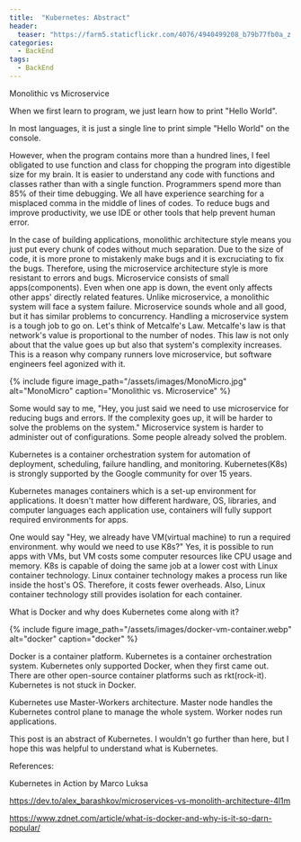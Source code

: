 ```yaml
---
title:  "Kubernetes: Abstract"
header:
  teaser: "https://farm5.staticflickr.com/4076/4940499208_b79b77fb0a_z.jpg"
categories:
  - BackEnd 
tags:
  - BackEnd
---
```


Monolithic vs Microservice

When we first learn to program, we just learn how to print "Hello World".

In most languages, it is just a single line to print simple "Hello World" on the console.

However, when the program contains more than a hundred lines, I feel obligated to use function and class for chopping the program into digestible size for my brain. It is easier to understand any code with functions and classes rather than with a single function. Programmers spend more than 85% of their time debugging. We all have experience searching for a misplaced comma in the middle of lines of codes. To reduce bugs and improve productivity, we use IDE or other tools that help prevent human error.

In the case of building applications, monolithic architecture style means you just put every chunk of codes without much separation. Due to the size of code, it is more prone to mistakenly make bugs and it is excruciating to fix the bugs. Therefore, using the microservice architecture style is more resistant to errors and bugs. Microservice consists of small apps(components). Even when one app is down, the event only affects other apps' directly related features. Unlike microservice, a monolithic system will face a system failure. Microservice sounds whole and all good, but it has similar problems to concurrency. Handling a microservice system is a tough job to go on. Let's think of Metcalfe's Law. Metcalfe's law is that network's value is proportional to the number of nodes. This law is not only about that the value goes up but also that system's complexity increases. This is a reason why company runners love microservice, but software engineers feel agonized with it.


{% include figure image_path="/assets/images/MonoMicro.jpg" alt="MonoMicro" caption="Monolithic vs. Microservice" %}

Some would say to me, "Hey, you just said we need to use microservice for reducing bugs and errors. If the complexity goes up, it will be harder to solve the problems on the system." Microservice system is harder to administer out of configurations. Some people already solved the problem.

Kubernetes is a container orchestration system for automation of deployment, scheduling, failure handling, and monitoring. Kubernetes(K8s) is strongly supported by the Google community for over 15 years.

Kubernetes manages containers which is a set-up environment for applications. It doesn't matter how different hardware, OS, libraries, and computer languages each application use, containers will fully support required environments for apps.

One would say "Hey, we already have VM(virtual machine) to run a required environment. why would we need to use K8s?" Yes, it is possible to run apps with VMs, but VM costs some computer resources like CPU usage and memory. K8s is capable of doing the same job at a lower cost with Linux container technology. Linux container technology makes a process run like inside the host's OS. Therefore, it costs fewer overheads. Also, Linux container technology still provides isolation for each container.

What is Docker and why does Kubernetes come along with it?

{% include figure image_path="/assets/images/docker-vm-container.webp" alt="docker" caption="docker" %}

Docker is a container platform. Kubernetes is a container orchestration system. Kubernetes only supported Docker, when they first came out. There are other open-source container platforms such as rkt(rock-it). Kubernetes is not stuck in Docker.

Kubernetes use Master-Workers architecture. Master node handles the Kubernetes control plane to manage the whole system. Worker nodes run applications.

This post is an abstract of Kubernetes. I wouldn't go further than here, but I hope this was helpful to understand what is Kubernetes.





References:

Kubernetes in Action by Marco Luksa

https://dev.to/alex_barashkov/microservices-vs-monolith-architecture-4l1m

https://www.zdnet.com/article/what-is-docker-and-why-is-it-so-darn-popular/

  

